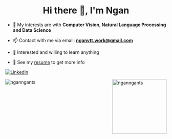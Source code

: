 <h1 align="center">Hi there 👋, I'm Ngan</h1>

- 🌱 My interests are with **Computer Vision, Natural Language Processing and Data Science**

- 📫 Contact with me via email: **nganvtt.work@gmail.com**

- 👋 Interested and willing to learn anything

- 📝 See my [resume](https://drive.google.com/file/d/1ymHZYera0roWFlKbKWhfwnQKzEpAdpcv/view?usp=sharing) to get more info

[![Linkedin](https://img.shields.io/badge/linkedin-%230077B5.svg?style=for-the-badge&logo=linkedin&logoColor=white&url=https://www.linkedin.com/in/ngan-vo-tran-thu)](https://www.linkedin.com/in/ngan-vo-tran-thu/)

<p><img src="https://github-readme-stats.vercel.app/api/top-langs?username=nganngants&show_icons=true&locale=en&layout=compact" alt="nganngants" />
<img align='right' height = 170 src="https://github-readme-stats.vercel.app/api?username=nganngants&show_icons=true&locale=en" alt="nganngants">
</p>





